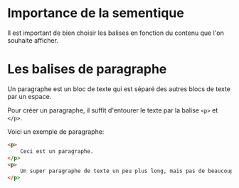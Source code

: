 <div  text-quote>
    <h1 text-xl text-accent>Importance de la sementique</h1>
        <p>
        Il est important de bien choisir les balises en fonction du contenu que l'on souhaite afficher.
        </p>
</div>

<h1 text-xl text-accent pt-4>Les balises de paragraphe</h1>
    <p>
        Un paragraphe est un bloc de texte qui est séparé des autres blocs de texte par un espace.
    </p>
    <p pb-4>
        Pour créer un paragraphe, il suffit d'entourer le texte par la balise <code>&lt;p&gt;</code> et <code>&lt;/p&gt;</code>.
    </p>
    <p>
        Voici un exemple de paragraphe:
    </p>

```html
<p>
    Ceci est un paragraphe.
</p>
<p>
    Un super paragraphe de texte un peu plus long, mais pas de beaucoup.
</p>

```



